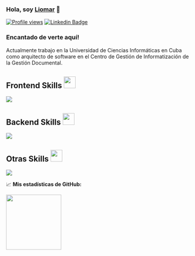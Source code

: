 ### Hola, soy <a href="https://www.linkedin.com/in/liomarrg/" target="_blank">Liomar</a> 👋

[![Profile views](https://komarev.com/ghpvc/?username=javicaib&style=flat-square)](https://github.com/shift3385)
[![Linkedin Badge](https://img.shields.io/badge/-LinkedIn-0e76a8?style=flat-square&logo=Linkedin&logoColor=white)](https://www.linkedin.com/in/liomarrg/)
<!-- [![Twitter Badge](https://img.shields.io/badge/-Twitter-00acee?style=flat-square&logo=Twitter&logoColor=white)](https://twitter.com/javicaib) -->

### Encantado de verte aquí!

Actualmente trabajo en la Universidad de Ciencias Inform&aacute;ticas en Cuba como arquitecto de software en el Centro de Gesti&oacute;n de Informatizaci&oacute;n de la Gesti&oacute;n Documental. 

<h2> Frontend Skills <img src = "https://media2.giphy.com/media/QssGEmpkyEOhBCb7e1/giphy.gif?cid=ecf05e47a0n3gi1bfqntqmob8g9aid1oyj2wr3ds3mg700bl&rid=giphy.gif" width = 32px> </h2>
<a href= https://github.com/javicaib> <img src="https://skillicons.dev/icons?i=html,css,tailwind,js,ts,react&perline=14" /> </a>
<h2> Backend Skills <img src = "https://media2.giphy.com/media/QssGEmpkyEOhBCb7e1/giphy.gif?cid=ecf05e47a0n3gi1bfqntqmob8g9aid1oyj2wr3ds3mg700bl&rid=giphy.gif" width = 32px> </h2>
<a href= https://github.com/javicaib> <img src="https://skillicons.dev/icons?i=java,spring,py,mysql,postgres&perline=14" /> </a>
<h2> Otras Skills <img src = "https://media2.giphy.com/media/QssGEmpkyEOhBCb7e1/giphy.gif?cid=ecf05e47a0n3gi1bfqntqmob8g9aid1oyj2wr3ds3mg700bl&rid=giphy.gif" width = 32px> </h2>
<a href= https://github.com/javicaib> <img src="https://skillicons.dev/icons?i=docker,git,github,gitlab,grafana,linux,rabbitmq&perline=14" /> </a>
 
📈 **Mis estadísticas de GitHub:**

<p>
  <img height="150em" src="https://github-readme-stats.vercel.app/api/top-langs/?username=shift3385&hide_progress=true&hide=css,html"/>
</p>
